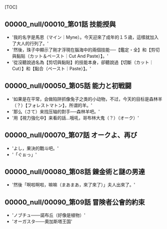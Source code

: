 # 

[TOC]

## 00000_null/00010_第01話 技能授與

- '我的名字是馬恩（マイン｜Myne）。今天迎來了成年的１５歳，這樣就加入了大人的行列了。'
- '然後，珠子中顯示了剛才浮現在腦海中的兩個技能──【鑑定・全】和【剪切與黏貼（カット＆ペースト｜Cut And Paste）】。'
- '從沒聽說過名為【剪切與黏貼】的技能本身，卻聽說過【切斷（カット｜Cut）】和【黏合（ペースト｜Paste）】。'


## 00000_null/00050_第05話 能力と初戦闘

- '如果是在平常，会做陷阱抓像兔子之类的小动物，不过，今天的目标是森林羊（？）【フォレストマトン】，所谓的羊。'
- '那么（さて）来找压轴的對手──森林羊吧。'
- '用【視力強化中】来看的話…哦吼，哥布林大鬼（？）（オーク）'


## 00000_null/00070_第07話 オークよ、再び

- 'よし，果決的戰斗吧。'
- '「ぐぉっ」'


## 00000_null/00080_第08話 錬金術と謎の男達

- '然後「啊啦啊啦，嘛嘛（まあまあ，來了來了）」夫人出來了。'


## 00000_null/00090_第09話 冒険者公會的約束

- 'ノブチュ───諾布丘（好像是植物）'
- 'オーガスタ───奧加斯塔王国'
